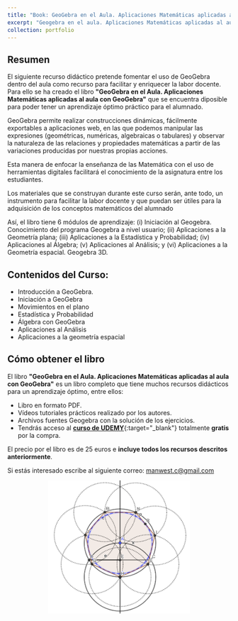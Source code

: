 ```yaml
---
title: "Book: GeoGebra en el Aula. Aplicaciones Matemáticas aplicadas al aula con GeoGebra"
excerpt: "Geogebra en el aula. Aplicaciones Matemáticas aplicadas al aula con GeoGebra. Libro para aplicar el software Geogebra con ejemplos prácticos en el aula.<br/><img src='/images/geogebra.png' width='200' align='center' />"
collection: portfolio
---
```


## Resumen

El siguiente recurso didáctico pretende fomentar el uso de GeoGebra dentro del aula como recurso para facilitar y enriquecer la labor docente. Para ello se ha creado el libro **"GeoGebra en el Aula. Aplicaciones Matemáticas aplicadas al aula con GeoGebra"** que se encuentra diposible para poder tener un aprendizaje óptimo práctico para el alumnado.

GeoGebra permite realizar construcciones dinámicas, fácilmente exportables a aplicaciones web, en las que podemos manipular las expresiones (geométricas, numéricas, algebraicas o tabulares) y observar la naturaleza de las relaciones y propiedades matemáticas a partir de las variaciones producidas por nuestras propias acciones.

Esta manera de enfocar la enseñanza de las Matemática con el uso de herramientas digitales  facilitará el conocimiento de la asignatura entre los estudiantes.

Los materiales que se construyan durante este curso serán, ante todo, un instrumento para facilitar la labor docente y que puedan ser útiles para la adquisición de los conceptos matemáticos del alumnado

Así, el libro tiene 6 módulos de aprendizaje: (i) Iniciación al Geogebra. Conocimiento del programa Geogebra a nivel usuario; (ii) Aplicaciones a la Geometría plana; (iii) Aplicaciones a la Estadística y Probabilidad; (iv) Aplicaciones al Álgebra; (v) Aplicaciones al Análisis; y (vi) Aplicaciones a la Geometría espacial. Geogebra 3D.

## Contenidos del Curso:

- Introducción a GeoGebra.
- Iniciación a GeoGebra
- Movimientos en el plano
- Estadística y Probabilidad
- Álgebra con GeoGebra
- Aplicaciones al Análisis
- Aplicaciones a la geometría espacial

## Cómo obtener el libro

El libro **"GeoGebra en el Aula. Aplicaciones Matemáticas aplicadas al aula con GeoGebra"** es un libro completo que tiene muchos recursos didácticos para un aprendizaje óptimo, entre ellos:
- Libro en formato PDF.
- Vídeos tutoriales prácticos realizado por los autores.
- Archivos fuentes Geogebra con la solución de los ejercicios.
- Tendrás acceso al [**curso de UDEMY**](https://www.udemy.com/course/matematicas-geogebra/?couponCode=MAR_2025){:target="_blank"} totalmente **gratis** por la compra.

El precio por el libro es de 25 euros e **incluye todos los recursos descritos anteriormente**.

Si estás interesado escribe al siguiente correo: <a href="mailto:manwest.c@gmail.com">manwest.c@gmail.com</a>

<div>
<p style = 'text-align:center;'>
<img src='/images/geogebra.png' width='320' height='300'>
</p>
</div>

<!--
<script src="https://www.paypal.com/sdk/js?client-id=BAAFLtzEbhR-v2Nk6YVEdhvWJzPrGcmQm4dOmmv6DDKyXomXKpToxESEA_da2HErs94WB2HVZrH396-SUg&components=hosted-buttons&disable-funding=venmo&currency=EUR"></script>
<div id="paypal-container-UX7UBGJ8TCPTW"></div>
<script>
  paypal.HostedButtons({
    hostedButtonId: "UX7UBGJ8TCPTW",
  }).render("#paypal-container-UX7UBGJ8TCPTW")
</script>
-->
